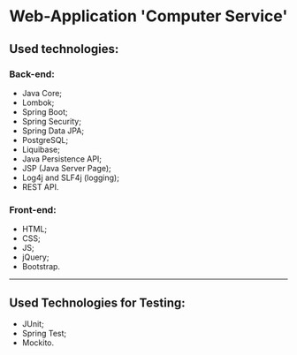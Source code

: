 # Web-Application 'Computer Service'

## Used technologies:

### Back-end:
- Java Core;
- Lombok;
- Spring Boot;
- Spring Security;
- Spring Data JPA;
- PostgreSQL;
- Liquibase; 
- Java Persistence API;
- JSP (Java Server Page);
- Log4j and SLF4j (logging);
- REST API.

### Front-end:
- HTML;
- CSS;
- JS;
- jQuery;
- Bootstrap.

---

## Used Technologies for Testing:
- JUnit;
- Spring Test;
- Mockito.



